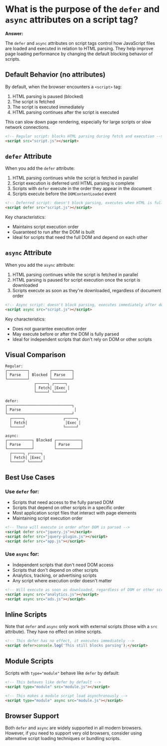 # What is the purpose of the `defer` and `async` attributes on a script tag?

**Answer:**

The `defer` and `async` attributes on script tags control how JavaScript files are loaded and executed in relation to HTML parsing. They help improve page loading performance by changing the default blocking behavior of scripts.

## Default Behavior (no attributes)

By default, when the browser encounters a `<script>` tag:

1. HTML parsing is paused (blocked)
2. The script is fetched
3. The script is executed immediately
4. HTML parsing continues after the script is executed

This can slow down page rendering, especially for large scripts or slow network connections.

```html
<!-- Regular script: blocks HTML parsing during fetch and execution -->
<script src="script.js"></script>
```

## `defer` Attribute

When you add the `defer` attribute:

1. HTML parsing continues while the script is fetched in parallel
2. Script execution is deferred until HTML parsing is complete
3. Scripts with `defer` execute in the order they appear in the document
4. Scripts execute before the `DOMContentLoaded` event

```html
<!-- Deferred script: doesn't block parsing, executes when HTML is fully parsed -->
<script defer src="script.js"></script>
```

Key characteristics:
- Maintains script execution order
- Guaranteed to run after the DOM is built
- Ideal for scripts that need the full DOM and depend on each other

## `async` Attribute

When you add the `async` attribute:

1. HTML parsing continues while the script is fetched in parallel
2. HTML parsing is paused for script execution once the script is downloaded
3. Scripts execute as soon as they're downloaded, regardless of document order

```html
<!-- Async script: doesn't block parsing, executes immediately after download -->
<script async src="script.js"></script>
```

Key characteristics:
- Does not guarantee execution order
- May execute before or after the DOM is fully parsed
- Ideal for independent scripts that don't rely on DOM or other scripts

## Visual Comparison

```
Regular:
┌─────────┐         ┌─────────┐
│ Parse   │ Blocked │ Parse   │
└─────────┘         └─────────┘
             ┌─────┐ ┌─────┐
             │ Fetch│ │Exec │
             └─────┘ └─────┘

defer:
┌─────────────────────────────┐
│ Parse                        │
└─────────────────────────────┘
  ┌─────┐                 ┌─────┐
  │ Fetch│                 │Exec │
  └─────┘                 └─────┘
  
async:
┌───────────┐ Blocked ┌───────────┐
│ Parse     │         │ Parse     │
└───────────┘         └───────────┘
  ┌─────┐ ┌─────┐
  │ Fetch│ │Exec │
  └─────┘ └─────┘
```

## Best Use Cases

### Use `defer` for:
- Scripts that need access to the fully parsed DOM
- Scripts that depend on other scripts in a specific order
- Most application script files that interact with page elements
- Maintaining script execution order

```html
<!-- These will execute in order after DOM is parsed -->
<script defer src="jquery.js"></script>
<script defer src="jquery-plugin.js"></script>
<script defer src="app.js"></script>
```

### Use `async` for:
- Independent scripts that don't need DOM access
- Scripts that don't depend on other scripts
- Analytics, tracking, or advertising scripts
- Any script where execution order doesn't matter

```html
<!-- Will execute as soon as downloaded, regardless of DOM or other scripts -->
<script async src="analytics.js"></script>
<script async src="ads.js"></script>
```

## Inline Scripts

Note that `defer` and `async` only work with external scripts (those with a `src` attribute). They have no effect on inline scripts.

```html
<!-- This defer has no effect, it executes immediately -->
<script defer>console.log('This still blocks parsing');</script>
```

## Module Scripts

Scripts with `type="module"` behave like `defer` by default:

```html
<!-- This behaves like defer by default -->
<script type="module" src="module.js"></script>

<!-- This makes a module script load asynchronously -->
<script type="module" async src="module.js"></script>
```

## Browser Support

Both `defer` and `async` are widely supported in all modern browsers. However, if you need to support very old browsers, consider using alternative script loading techniques or bundling scripts.